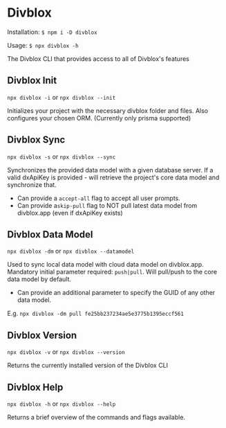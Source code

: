 # Divblox

Installation: `$ npm i -D divblox`

Usage: `$ npx divblox -h`

The Divblox CLI that provides access to all of Divblox's features

## Divblox Init

`npx divblox -i` or `npx divblox --init`

Initializes your project with the necessary divblox folder and files. Also configures your chosen ORM. (Currently only prisma supported)

## Divblox Sync

`npx divblox -s` or `npx divblox --sync`

Synchronizes the provided data model with a given database server. 
If a valid dxApiKey is provided - will retrieve the project's core data model and synchronize that.
- Can provide a `accept-all` flag to accept all user prompts.
- Can provide a`skip-pull` flag to NOT pull latest data model from divblox.app (even if dxApiKey exists)

## Divblox Data Model

`npx divblox -dm` or `npx divblox --datamodel`

Used to sync local data model with cloud data model on divblox.app. Mandatory initial parameter required: `push|pull`.
Will pull/push to the core data model by default.
- Can provide an additional parameter to specify the GUID of any other data model.

E.g. `npx divblox -dm pull fe25bb237234ae5e3775b1395eccf561`

## Divblox Version

`npx divblox -v` or `npx divblox --version`

Returns the currently installed version of the Divblox CLI

## Divblox Help

`npx divblox -h` or `npx divblox --help`

Returns a brief overview of the commands and flags available.
